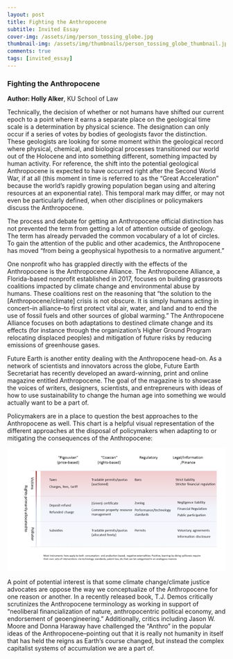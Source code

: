 ```yaml
---
layout: post
title: Fighting the Anthropocene
subtitle: Invited Essay
cover-img: /assets/img/person_tossing_globe.jpg
thumbnail-img: /assets/img/thumbnails/person_tossing_globe_thumbnail.jpg
comments: true
tags: [invited_essay]
---
```

### Fighting the Anthropocene

**Author:  Holly Alker**, KU School of Law

Technically, the decision of whether or not humans have shifted our current epoch to a point where it earns a separate place on the geological time scale is a 
determination by physical science. The designation can only occur if a series of votes by bodies of geologists favor the distinction. These geologists are looking 
for some moment within the geological record where physical, chemical, and biological processes transitioned our world out of the Holocene and into something different, 
something impacted by human activity. For reference, the shift into the potential geological Anthropocene is expected to have occurred right after the Second World War, 
if at all (this moment in time is referred to as the “Great Acceleration” because the world’s rapidly growing population began using and altering resources at an exponential rate).
This temporal mark may differ, or may not even be particularly defined, when other disciplines or policymakers discuss the Anthropocene. 

The process and debate for getting an Anthropocene official distinction has not prevented the term from getting a lot of attention outside of geology. 
The term has already pervaded the common vocabulary of a lot of circles. To gain the attention of the public and other academics, the Anthropocene has moved “from being a 
geophysical hypothesis to a normative argument.” 

One nonprofit who has grappled directly with the effects of the Anthropocene is the Anthropocene Alliance. The Anthropocene Alliance, a Florida-based nonprofit established in 
2017, focuses on building grassroots coalitions impacted by climate change and environmental abuse by humans. These coalitions rest on the reasoning that “the solution to the 
[Anthropocene/climate] crisis is not obscure. It is simply humans acting in concert–in alliance–to first protect vital air, water, and land and to end the use of fossil fuels and 
other sources of global warming.” The Anthropocene Alliance focuses on both adaptations to destined climate change and its effects (for instance through the organization’s Higher
Ground Program relocating displaced peoples) and mitigation of future risks by reducing emissions of greenhouse gases. 
	
Future Earth is another entity dealing with the Anthropocene head-on. As a network of scientists and innovators across the globe, Future Earth Secretariat has recently
developed an award-winning, print and online magazine entitled Anthropocene. The goal of the magazine is to showcase the voices of writers, designers, scientists, and 
entrepreneurs with ideas of how to use sustainability to change the human age into something we would actually want to be a part of. 

Policymakers are in a place to question the best approaches to the Anthropocene as well. This chart is a helpful visual representation of the different approaches at 
the disposal of policymakers when adapting to or mitigating the consequences of the Anthropocene:

![test](/assets/img/fighting_antro_chart.png)
 
 A point of potential interest is that some climate change/climate justice advocates are oppose the way we conceptualize of the Anthropocene for one reason or another. 
 In a recently released book, T.J. Demos critically scrutinizes the Anthropocene terminology as working in support of “neoliberal financialization of nature, 
 anthropocentric political economy, and endorsement of geoengineering.”  Additionally, critics including Jason W. Moore and Donna Haraway have challenged the “Anthro” 
 in the popular ideas of the Anthropocene–pointing out that it is really not humanity in itself that has held the reigns as Earth’s course changed, but instead the 
 complex capitalist systems of accumulation we are a part of.
